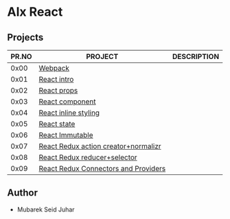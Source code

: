 # Alx React

## Projects

| PR.NO | PROJECT                                                                              | DESCRIPTION |
| ----- | ------------------------------------------------------------------------------------ | ----------- |
| 0x00  | [Webpack](./0x00-Webpack)                                                            |             |
| 0x01  | [React intro](./0x01-react_intro)                                                    |             |
| 0x02  | [React props](./0x02-react_props)                                                    |             |
| 0x03  | [React component](./0x03-React_component)                                            |             |
| 0x04  | [React inline styling](./0x04-React_inline_styling)                                  |             |
| 0x05  | [React state](./0x05-react_state)                                                    |             |
| 0x06  | [React Immutable](./0x06-React_Immutable/)                                           |             |
| 0x07  | [React Redux action creator+normalizr](./0x07-react_redux_action_creator_normal/)    |             |
| 0x08  | [React Redux reducer+selector](./0x08-react_redux_reducer_selector/)                 |             |
| 0x09  | [React Redux Connectors and Providers](./0x09-react_redux_connectors_and_providers/) |             |

## Author

- Mubarek Seid Juhar
